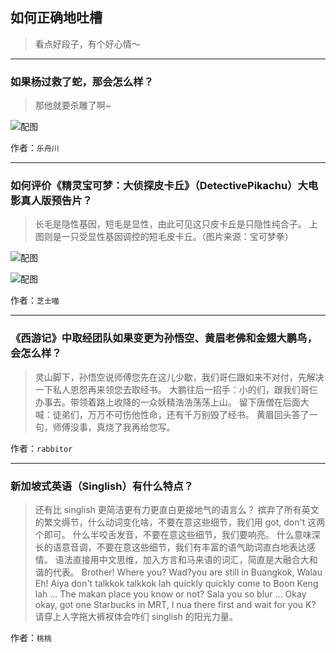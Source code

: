 ## 如何正确地吐槽

> 看点好段子，有个好心情～


 
---

### 如果杨过救了蛇，那会怎么样？

> 那他就要杀雕了啊~



![配图](http://pic3.zhimg.com/70/v2-250aab2d1c2136a025c9a065a2cd844a_b.jpg)


作者：`乐舟川`

---

### 如何评价《精灵宝可梦：大侦探皮卡丘》（DetectivePikachu）大电影真人版预告片？

> 长毛是隐性基因，短毛是显性，由此可见这只皮卡丘是只隐性纯合子。
> 上图则是一只受显性基因调控的短毛皮卡丘。（图片来源：宝可梦拳）



![配图](http://pic3.zhimg.com/70/v2-2efa21c3e5212e6c5f816e92c4d9b012_b.jpg)



![配图](http://pic1.zhimg.com/70/v2-a48e4d08a064c586624a9340d2bea23c_b.jpg)


作者：`芝士喵`

---

### 《西游记》中取经团队如果变更为孙悟空、黄眉老佛和金翅大鹏鸟，会怎么样？

> 灵山脚下，孙悟空说师傅您先在这儿少歇，我们哥仨跟如来不对付，先解决一下私人恩怨再来领您去取经书。
> 大鹏往后一招手：小的们，跟我们哥仨办事去。带领着路上收降的一众妖精浩浩荡荡上山。
> 留下唐僧在后面大喊：徒弟们，万万不可伤他性命，还有千万别毁了经书。
> 黄眉回头答了一句，师傅没事，真烧了我再给您写。


作者：`rabbitor`

---

### 新加坡式英语（Singlish）有什么特点？

> 还有比 singlish 更简洁更有力更直白更接地气的语言么？
> 摈弃了所有英文的繁文缛节，什么动词变化啥，不要在意这些细节，我们用 got, don't 这两个即可。
> 什么半咬舌发音，不要在意这些细节，我们要响亮。
> 什么意味深长的语意音调，不要在意这些细节，我们有丰富的语气助词直白地表达感情。
> 语法直接用中文思维，加入方言和马来语的词汇，简直是大融合大和谐的代表。
> Brother! Where you? Wad?you are still in Buangkok, Walau Eh! Aiya don't talkkok talkkok lah quickly quickly come to Boon Keng lah ... The makan place you know or not? Sala you so blur ... Okay okay, got one Starbucks in MRT, I nua there first and wait for you K?
> 请穿上人字拖大裤衩体会咋们 singlish 的阳光力量。


作者：`桃桃`